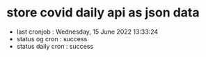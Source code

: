 # store covid daily api as json data

- last cronjob : Wednesday, 15 June 2022 13:33:24
- status og cron : success
- status daily cron : success
      
      